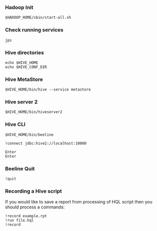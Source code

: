 ### Hadoop Init

```
$HADOOP_HOME/sbin/start-all.sh
```

### Check running services

```
jps
```

### Hive directories

```
echo $HIVE_HOME
echo $HIVE_CONF_DIR
```

### Hive MetaStore

```
$HIVE_HOME/bin/hive --service metastore
```

### Hive server 2

```
$HIVE_HOME/bin/hiveserver2
```

### Hive CLI

```
$HIVE_HOME/bin/beeline

!connect jdbc:hive2://localhost:10000

Enter
Enter
```

### Beeline Quit

```
!quit
```

### Recording a Hive script

If you would like to save a report from processing of HQL script then you should process a commands:

```
!record example.rpt
!run file.hql
!record
```
